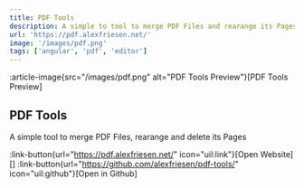 ```yaml
---
title: PDF Tools
description: A simple to tool to merge PDF Files and rearange its Pages
url: 'https://pdf.alexfriesen.net/'
image: '/images/pdf.png'
tags: ['angular', 'pdf', 'editor']
---
```


:article-image{src="/images/pdf.png" alt="PDF Tools Preview"}[PDF Tools Preview]

## PDF Tools

A simple tool to merge PDF Files, rearange and delete its Pages

:link-button{url="https://pdf.alexfriesen.net/" icon="uil:link"}[Open Website]
[]
:link-button{url="https://github.com/alexfriesen/pdf-tools/" icon="uil:github"}[Open in Github]
